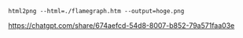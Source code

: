 ```
html2png --html=./flamegraph.htm --output=hoge.png
```

https://chatgpt.com/share/674aefcd-54d8-8007-b852-79a571faa03e
